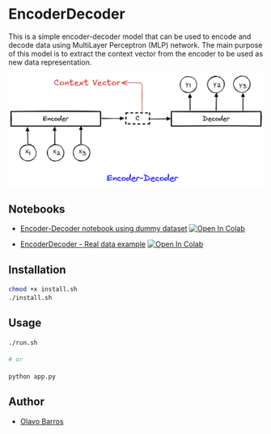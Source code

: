 # EncoderDecoder

This is a simple encoder-decoder model that can be used to encode and decode data using 
MultiLayer Perceptron (MLP) network. The main purpose of this model is to extract
the context vector from the encoder to be used as new data representation.

![misc/img/encoder-decoder.png](misc/img/encoder-decoder.png) 

## Notebooks
- [Encoder-Decoder notebook using dummy dataset](notebook/EncoderDecoder.ipynb)  <a target="_blank" href="https://colab.research.google.com/github/Olavo-B/EncoderDecoder/blob/main/notebook/EncoderDecoder.ipynb">
  <img src="https://colab.research.google.com/assets/colab-badge.svg" alt="Open In Colab"/>
</a>

- [EncoderDecoder - Real data example](notebook/EncoderDecoder-Example.ipynb) <a target="_blank" href="https://colab.research.google.com/github/Olavo-B/EncoderDecoder/blob/main/notebook/EncoderDecoder-Example.ipynb">
  <img src="https://colab.research.google.com/assets/colab-badge.svg" alt="Open In Colab"/>
</a>

## Installation
```bash
chmod +x install.sh
./install.sh
```

## Usage
```bash
./run.sh

# or

python app.py
```

## Author
- [Olavo Barros](olavo.barros@ufv.br)


